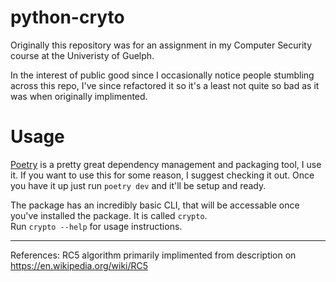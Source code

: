 # python-cryto

Originally this repository was for an assignment in my Computer Security course at the Univeristy of Guelph.

In the interest of public good since I occasionally notice people stumbling across this repo, I've since refactored it so it's a least not quite so bad as it was when originally implimented.

# Usage

[Poetry](https://github.com/sdispater/poetry) is a pretty great dependency management and packaging tool, I use it. If you want to use this for some reason, I suggest checking it out. Once you have it up just run `poetry dev` and it'll be setup and ready.

The package has an incredibly basic CLI, that will be accessable once you've installed the package. It is called `crypto`.  
Run `crypto --help` for usage instructions.

---

References:
RC5 algorithm primarily implimented from description on https://en.wikipedia.org/wiki/RC5

